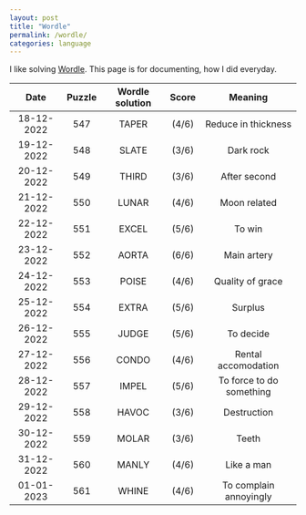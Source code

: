 ```yaml
---
layout: post
title: "Wordle"
permalink: /wordle/
categories: language
---
```


I like solving [Wordle](https://www.nytimes.com/games/wordle/index.html). This page is for documenting, how I did everyday.

|    Date    | Puzzle | Wordle solution | Score | Meaning |
|:----------:|:------:|:---------------:|:-----:|:-------:|
| 18-12-2022 | 547 | TAPER | (4/6) | Reduce in thickness |
| 19-12-2022 | 548 | SLATE | (3/6) | Dark rock |
| 20-12-2022 | 549 | THIRD | (3/6) | After second |
| 21-12-2022 | 550 | LUNAR | (4/6) | Moon related |
| 22-12-2022 | 551 | EXCEL | (5/6) | To win |
| 23-12-2022 | 552 | AORTA | (6/6) | Main artery |
| 24-12-2022 | 553 | POISE | (4/6) | Quality of grace |
| 25-12-2022 | 554 | EXTRA | (5/6) | Surplus |
| 26-12-2022 | 555 | JUDGE | (5/6) | To decide |
| 27-12-2022 | 556 | CONDO | (4/6) | Rental accomodation |
| 28-12-2022 | 557 | IMPEL | (5/6) | To force to do something |
| 29-12-2022 | 558 | HAVOC | (3/6) | Destruction |
| 30-12-2022 | 559 | MOLAR | (3/6) | Teeth |
| 31-12-2022 | 560 | MANLY | (4/6) | Like a man |
| 01-01-2023 | 561 | WHINE | (4/6) | To complain annoyingly | 
